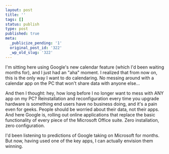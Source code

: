 ```yaml
---
layout: post
title: ''
tags: []
status: publish
type: post
published: true
meta:
  _publicize_pending: '1'
  original_post_id: '322'
  _wp_old_slug: '322'
---
```

I'm sitting here using Google's new calendar feature (which I'd been waiting months for), and I just had an "aha" moment.  I realized that from now on, this is the only way I want to do calendaring.  No messing around with a calendar app on the PC that won't share data with anyone else...

And then I thought: hey, how long before I no longer want to mess with ANY app on my PC?  Reinstallation and reconfiguration every time you upgrade hardware is something end users have no business doing, and it's a pain even for geeks.  People should be worried about their data, not their apps.  And here Google is, rolling out online applications that replace the basic functionality of every piece of the Microsoft Office suite.  Zero installation, zero configuration.

I'd been listening to predictions of Google taking on Microsoft for months.  But now, having used one of the key apps, I can actually envision them winning.
